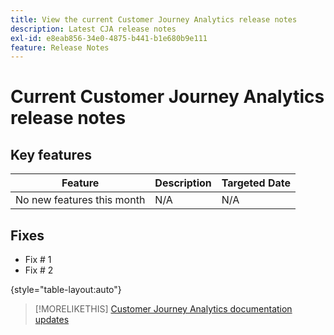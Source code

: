 ```yaml
---
title: View the current Customer Journey Analytics release notes
description: Latest CJA release notes
exl-id: e8eab856-34e0-4875-b441-b1e680b9e111
feature: Release Notes
---
```

# Current Customer Journey Analytics release notes

## Key features

| Feature | Description | Targeted Date |
| ----------- | ---------- | ----- |
| No new features this month| N/A | N/A |

## Fixes

* Fix # 1
* Fix # 2

{style="table-layout:auto"}

>[!MORELIKETHIS]
>[Customer Journey Analytics documentation updates](/help/doc-changes.md)
